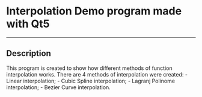 # Interpolation Demo program made with Qt5
---
## Description
This program is created to show how different methods of function interpolation works.
There are 4 methods of interpolation were created:
    - Linear interpolation;
    - Cubic Spline interpolation;
    - Lagranj Polinome interpolation;
    - Bezier Curve interpolation.